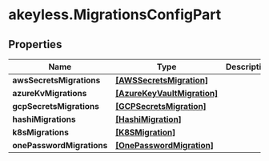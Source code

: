 # akeyless.MigrationsConfigPart

## Properties

Name | Type | Description | Notes
------------ | ------------- | ------------- | -------------
**awsSecretsMigrations** | [**[AWSSecretsMigration]**](AWSSecretsMigration.md) |  | [optional] 
**azureKvMigrations** | [**[AzureKeyVaultMigration]**](AzureKeyVaultMigration.md) |  | [optional] 
**gcpSecretsMigrations** | [**[GCPSecretsMigration]**](GCPSecretsMigration.md) |  | [optional] 
**hashiMigrations** | [**[HashiMigration]**](HashiMigration.md) |  | [optional] 
**k8sMigrations** | [**[K8SMigration]**](K8SMigration.md) |  | [optional] 
**onePasswordMigrations** | [**[OnePasswordMigration]**](OnePasswordMigration.md) |  | [optional] 


